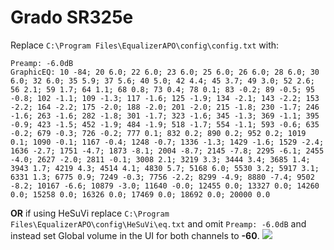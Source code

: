 # Grado SR325e
Replace `C:\Program Files\EqualizerAPO\config\config.txt` with:
```
Preamp: -6.0dB
GraphicEQ: 10 -84; 20 6.0; 22 6.0; 23 6.0; 25 6.0; 26 6.0; 28 6.0; 30 6.0; 32 6.0; 35 5.9; 37 5.6; 40 5.0; 42 4.4; 45 3.7; 49 3.0; 52 2.6; 56 2.1; 59 1.7; 64 1.1; 68 0.8; 73 0.4; 78 0.1; 83 -0.2; 89 -0.5; 95 -0.8; 102 -1.1; 109 -1.3; 117 -1.6; 125 -1.9; 134 -2.1; 143 -2.2; 153 -2.2; 164 -2.2; 175 -2.0; 188 -2.0; 201 -2.0; 215 -1.8; 230 -1.7; 246 -1.6; 263 -1.6; 282 -1.8; 301 -1.7; 323 -1.6; 345 -1.3; 369 -1.1; 395 -0.9; 423 -1.5; 452 -1.9; 484 -1.9; 518 -1.7; 554 -1.1; 593 -0.6; 635 -0.2; 679 -0.3; 726 -0.2; 777 0.1; 832 0.2; 890 0.2; 952 0.2; 1019 0.1; 1090 -0.1; 1167 -0.4; 1248 -0.7; 1336 -1.3; 1429 -1.6; 1529 -2.4; 1636 -2.7; 1751 -4.7; 1873 -8.1; 2004 -8.7; 2145 -7.8; 2295 -6.1; 2455 -4.0; 2627 -2.0; 2811 -0.1; 3008 2.1; 3219 3.3; 3444 3.4; 3685 1.4; 3943 1.7; 4219 4.3; 4514 4.1; 4830 5.7; 5168 6.0; 5530 3.2; 5917 3.1; 6331 1.3; 6775 0.9; 7249 -0.3; 7756 -2.2; 8299 -4.9; 8880 -7.4; 9502 -8.2; 10167 -6.6; 10879 -3.0; 11640 -0.0; 12455 0.0; 13327 0.0; 14260 0.0; 15258 0.0; 16326 0.0; 17469 0.0; 18692 0.0; 20000 0.0
```
**OR** if using HeSuVi replace `C:\Program Files\EqualizerAPO\config\HeSuVi\eq.txt` and omit `Preamp: -6.0dB` and instead set Global volume in the UI for both channels to **-60**.
![](https://raw.githubusercontent.com/jaakkopasanen/AutoEq/master/results/Innerfidelity%202017/innerfidelity/onear/Grado%20SR325e/Grado%20SR325e.png)